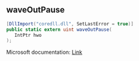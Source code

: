 ## waveOutPause

```csharp
[DllImport("coredll.dll", SetLastError = true)]
public static extern uint waveOutPause(
   IntPtr hwo
);
```

Microsoft documentation: [Link](https://docs.microsoft.com/en-us/windows/win32/api/mmeapi/nf-mmeapi-waveoutpause)
